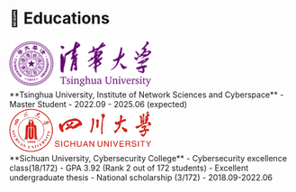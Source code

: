 
# 📖 Educations


<div class='paper-box-wo-shadow'>
    <div class='paper-box-image' width="50%">
        <div>
            <img src='images/logos/THU.png' alt="sym" width="50%">
        </div>
    </div>
<div class='paper-box-text' markdown="1">
**Tsinghua University, Institute of Network Sciences and Cyberspace**
- Master Student
- 2022.09 - 2025.06 (expected)
</div>
</div>

<div class='paper-box-wo-shadow'>
    <div class='paper-box-image' width="50%">
        <div>
            <img src='images/logos/SCU.png' alt="sym" width="50%">
        </div>
    </div>
<div class='paper-box-text' markdown="1">
**Sichuan University, Cybersecurity College**
- Cybersecurity excellence class(18/172)
- GPA 3.92 (Rank 2 out of 172 students)
- Excellent undergraduate thesis
- National scholarship (3/172)
- 2018.09-2022.06
</div>
</div>